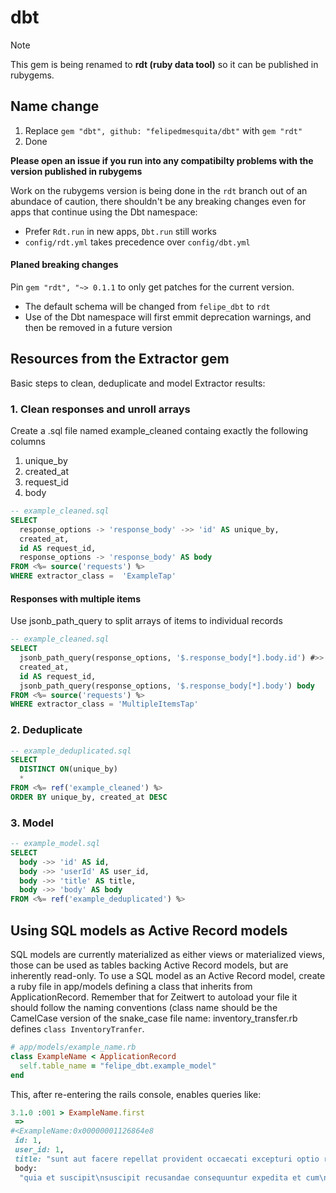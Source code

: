 # dbt
> [!NOTE] 
> This gem is being renamed to **rdt (ruby data tool)** so it can be published in rubygems.

## Name change
1. Replace `gem "dbt", github: "felipedmesquita/dbt"` with `gem "rdt"`
2. Done

**Please open an issue if you run into any compatibilty problems with the version published in rubygems**

Work on the rubygems version is being done in the `rdt` branch out of an abundace of caution, there shouldn't be any breaking changes even for apps that continue using the Dbt namespace:
- Prefer `Rdt.run` in new apps, `Dbt.run` still works
- `config/rdt.yml` takes precedence over `config/dbt.yml`

#### Planed breaking changes
Pin `gem "rdt", "~> 0.1.1` to only get patches for the current version.
- The default schema will be changed from `felipe_dbt` to `rdt`
- Use of the Dbt namespace will first emmit deprecation warnings, and then be removed in a future version

## Resources from the Extractor gem
Basic steps to clean, deduplicate and model Extractor results:
### 1. Clean responses and unroll arrays
Create a .sql file named example_cleaned containg exactly the following columns
1. unique_by
1. created_at
1. request_id
1. body

```sql
-- example_cleaned.sql
SELECT
  response_options -> 'response_body' ->> 'id' AS unique_by,
  created_at,
  id AS request_id,
  response_options -> 'response_body' AS body
FROM <%= source('requests') %>
WHERE extractor_class =  'ExampleTap'
```
#### Responses with multiple items
Use jsonb_path_query to split arrays of items to individual records
```sql
-- example_cleaned.sql
SELECT
  jsonb_path_query(response_options, '$.response_body[*].body.id') #>> '{}' AS unique_by,
  created_at,
  id AS request_id,
  jsonb_path_query(response_options, '$.response_body[*].body') body
FROM <%= source('requests') %>
WHERE extractor_class = 'MultipleItemsTap'
```
### 2. Deduplicate
```sql
-- example_deduplicated.sql
SELECT
  DISTINCT ON(unique_by)
  *
FROM <%= ref('example_cleaned') %>
ORDER BY unique_by, created_at DESC
```
### 3. Model
```sql
-- example_model.sql
SELECT
  body ->> 'id' AS id,
  body ->> 'userId' AS user_id,
  body ->> 'title' AS title,
  body ->> 'body' AS body
FROM <%= ref('example_deduplicated') %>
```
## Using SQL models as Active Record models
SQL models are currently materialized as either views or materialized views, those can be used as tables backing Active Record models, but are inherently read-only. To use a SQL model as an Active Record model, create a ruby file in app/models  defining a class that inherits from ApplicationRecord. Remember that for Zeitwert to autoload your file it should follow the naming conventions (class name should be the CamelCase version of the snake_case file name: inventory_transfer.rb defines `class InventoryTranfer`.
```ruby
# app/models/example_name.rb
class ExampleName < ApplicationRecord
  self.table_name = "felipe_dbt.example_model"
end
```
This, after re-entering the rails console, enables queries like:
```ruby
3.1.0 :001 > ExampleName.first
 =>
#<ExampleName:0x00000001126864e8
 id: 1,
 user_id: 1,
 title: "sunt aut facere repellat provident occaecati excepturi optio reprehenderit",
 body:
  "quia et suscipit\nsuscipit recusandae consequuntur expedita et cum\nreprehenderit molestiae ut ut quas totam\nnostrum rerum est autem sunt rem eveniet architecto">
```
